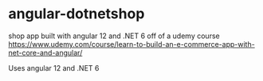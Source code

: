 # angular-dotnetshop
shop app built with angular 12 and .NET 6 off of a udemy course
https://www.udemy.com/course/learn-to-build-an-e-commerce-app-with-net-core-and-angular/

Uses angular 12 and .NET 6
